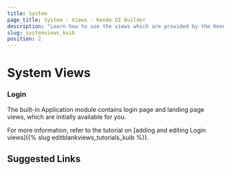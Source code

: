 ```yaml
---
title: System
page_title: System - Views - Kendo UI Builder
description: "Learn how to use the views which are provided by the Kendo UI Builder tool for creating and managing Angular and AngularJS-based web applications."
slug: systemviews_kuib
position: 2
---
```


# System Views


### Login

The built-in Application module contains login page and landing page views, which are initially available for you.

For more information, refer to the tutorial on [adding and editing Login views]({% slug editblankviews_tutorials_kuib %}).






## Suggested Links
